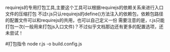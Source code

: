 requirejs的专用打包工具,主要这个工具可以根据requirejs的依赖关系来进行入口文件的压缩打包
不过r.js只认requirejs的define()方法注入的依赖包，依赖包路径的配置文件可以和requirejs的共用，也可以自己定义一份
需要注意的是，r.js只能打包一次(一般用来打包js入口文件)？不过似乎文档那边还有更多的配置选项，还未尝试！

#打包指令
node r.js -o build.config.js



